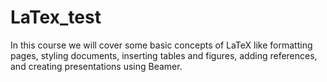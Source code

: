 # LaTex_test

In this course we will cover some basic concepts of LaTeX like formatting pages, styling documents, inserting tables and figures, adding references, and creating presentations using Beamer.
